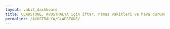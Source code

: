 ```yaml
---
layout: vakit_dashboard
title: GLADSTONE, AVUSTRALYA için iftar, namaz vakitleri ve hava durumu - ilçe/eyalet seç
permalink: /AVUSTRALYA/GLADSTONE/
---
```


<script type="text/javascript">
  var GLOBAL_COUNTRY = 'AVUSTRALYA';
  var GLOBAL_CITY = 'GLADSTONE';
  var GLOBAL_STATE = '';
  var lat = 72;
  var lon = 21;
</script>
